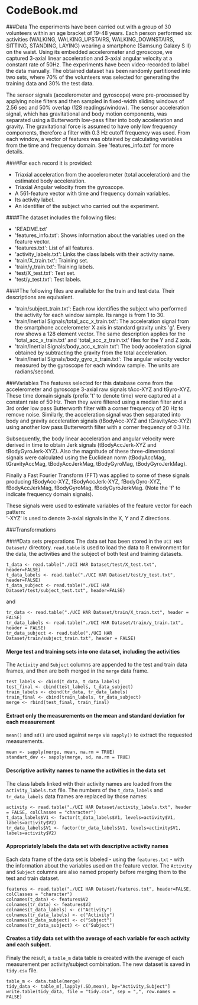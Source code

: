 CodeBook.md
========================================================

###Data
The experiments have been carried out with a group of 30 volunteers within an age bracket of 19-48 years. Each person performed six activities (WALKING, WALKING_UPSTAIRS, WALKING_DOWNSTAIRS, SITTING, STANDING, LAYING) wearing a smartphone (Samsung Galaxy S II) on the waist. Using its embedded accelerometer and gyroscope, we captured 3-axial linear acceleration and 3-axial angular velocity at a constant rate of 50Hz. The experiments have been video-recorded to label the data manually. The obtained dataset has been randomly partitioned into two sets, where 70% of the volunteers was selected for generating the training data and 30% the test data. 

The sensor signals (accelerometer and gyroscope) were pre-processed by applying noise filters and then sampled in fixed-width sliding windows of 2.56 sec and 50% overlap (128 readings/window). The sensor acceleration signal, which has gravitational and body motion components, was separated using a Butterworth low-pass filter into body acceleration and gravity. The gravitational force is assumed to have only low frequency components, therefore a filter with 0.3 Hz cutoff frequency was used. From each window, a vector of features was obtained by calculating variables from the time and frequency domain. See 'features_info.txt' for more details. 

####For each record it is provided:
* Triaxial acceleration from the accelerometer (total acceleration) and the estimated body acceleration.
* Triaxial Angular velocity from the gyroscope. 
* A 561-feature vector with time and frequency domain variables. 
* Its activity label. 
* An identifier of the subject who carried out the experiment.

####The dataset includes the following files:
* 'README.txt'
* 'features_info.txt': Shows information about the variables used on the feature vector.
* 'features.txt': List of all features.
* 'activity_labels.txt': Links the class labels with their activity name.
* 'train/X_train.txt': Training set.
* 'train/y_train.txt': Training labels.
* 'test/X_test.txt': Test set.
* 'test/y_test.txt': Test labels.

####The following files are available for the train and test data. Their descriptions are equivalent. 
* 'train/subject_train.txt': Each row identifies the subject who performed the activity for each window sample. Its range is from 1 to 30. 
* 'train/Inertial Signals/total_acc_x_train.txt': The acceleration signal from the smartphone accelerometer X axis in standard gravity units 'g'. Every row shows a 128 element vector. The same description applies for the 'total_acc_x_train.txt' and 'total_acc_z_train.txt' files for the Y and Z axis. 
* 'train/Inertial Signals/body_acc_x_train.txt': The body acceleration signal obtained by subtracting the gravity from the total acceleration. 
* 'train/Inertial Signals/body_gyro_x_train.txt': The angular velocity vector measured by the gyroscope for each window sample. The units are radians/second. 

###Variables
The features selected for this database come from the accelerometer and gyroscope 3-axial raw signals tAcc-XYZ and tGyro-XYZ. These time domain signals (prefix 't' to denote time) were captured at a constant rate of 50 Hz. Then they were filtered using a median filter and a 3rd order low pass Butterworth filter with a corner frequency of 20 Hz to remove noise. Similarly, the acceleration signal was then separated into body and gravity acceleration signals (tBodyAcc-XYZ and tGravityAcc-XYZ) using another low pass Butterworth filter with a corner frequency of 0.3 Hz. 

Subsequently, the body linear acceleration and angular velocity were derived in time to obtain Jerk signals (tBodyAccJerk-XYZ and tBodyGyroJerk-XYZ). Also the magnitude of these three-dimensional signals were calculated using the Euclidean norm (tBodyAccMag, tGravityAccMag, tBodyAccJerkMag, tBodyGyroMag, tBodyGyroJerkMag). 

Finally a Fast Fourier Transform (FFT) was applied to some of these signals producing fBodyAcc-XYZ, fBodyAccJerk-XYZ, fBodyGyro-XYZ, fBodyAccJerkMag, fBodyGyroMag, fBodyGyroJerkMag. (Note the 'f' to indicate frequency domain signals). 

These signals were used to estimate variables of the feature vector for each pattern:  
'-XYZ' is used to denote 3-axial signals in the X, Y and Z directions.

###Transformations

####Data sets preparations
The data set has been stored in the `UCI HAR Dataset/` directory.
`read.table` is used to load the data to R environment for the data, the activities and the subject of both test and training datasets.
```
t_data <- read.table("./UCI HAR Dataset/test/X_test.txt", header=FALSE)
t_data_labels <- read.table("./UCI HAR Dataset/test/y_test.txt", header=FALSE)
t_data_subject <- read.table("./UCI HAR Dataset/test/subject_test.txt", header=FALSE)
```
and
```
tr_data <- read.table("./UCI HAR Dataset/train/X_train.txt", header = FALSE)
tr_data_labels <- read.table("./UCI HAR Dataset/train/y_train.txt", header = FALSE)
tr_data_subject <- read.table("./UCI HAR Dataset/train/subject_train.txt", header = FALSE)
```

#### Merge test and training sets into one data set, including the activities

The `Activity` and `Subject` columns are appended to the test and train data frames, and then are both merged in the `merge` data frame.

```
test_labels <- cbind(t_data, t_data_labels)
test_final <- cbind(test_labels, t_data_subject)
train_labels <- cbind(tr_data, tr_data_labels)
train_final <- cbind(train_labels, tr_data_subject)
merge <- rbind(test_final, train_final)
```

#### Extract only the measurements on the mean and standard deviation for each measurement

`mean()` and `sd()` are used against `merge` via `sapply()` to extract the requested measurements.

```
mean <- sapply(merge, mean, na.rm = TRUE)
standart_dev <- sapply(merge, sd, na.rm = TRUE)
```

#### Descriptive activity names to name the activities in the data set

The class labels linked with their activity names are loaded from the `activity_labels.txt` file. The numbers of the `t_data_labels` and `tr_data_labels` data frames are replaced by those names:

```
activity <- read.table("./UCI HAR Dataset/activity_labels.txt", header = FALSE, colClasses = "character")
t_data_labels$V1 <- factor(t_data_labels$V1, levels=activity$V1, labels=activity$V2)
tr_data_labels$V1 <- factor(tr_data_labels$V1, levels=activity$V1, labels=activity$V2)
```

#### Appropriately labels the data set with descriptive activity names

Each data frame of the data set is labeled - using the `features.txt` - with the information about the variables used on the feature vector. The `Activity` and `Subject` columns are also named properly before merging them to the test and train dataset.

```
features <- read.table("./UCI HAR Dataset/features.txt", header=FALSE, colClasses = "character")
colnames(t_data) <- features$V2
colnames(tr_data) <- features$V2
colnames(t_data_labels) <- c("Activity")
colnames(tr_data_labels) <- c("Activity")
colnames(t_data_subject) <- c("Subject")
colnames(tr_data_subject) <- c("Subject")
```

#### Creates a tidy data set with the average of each variable for each activity and each subject.

Finaly the result, a `table_m` data table is created with the average of each measurement per activity/subject combination. The new dataset is saved in `tidy.csv` file.

```
table_m <- data.table(merge)
tidy_data <- table_m[,lapply(.SD,mean), by="Activity,Subject"]
write.table(tidy_data, file = "tidy.csv", sep = ",", row.names = FALSE)
```